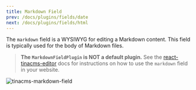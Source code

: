 ```yaml
---
title: Markdown Field
prev: /docs/plugins/fields/date
next: /docs/plugins/fields/html
---
```


The `markdown` field is a WYSIWYG for editing a Markdown content. This field is typically used for the body of Markdown files.

> **The `MarkdownFieldPlugin` is NOT a default plugin.** See the [react-tinacms-editor](/packages/react-tinacms-editor) docs for instructions on how to use the `markdown` field in your website.

![tinacms-markdown-field](/img/fields/markdown.png)
